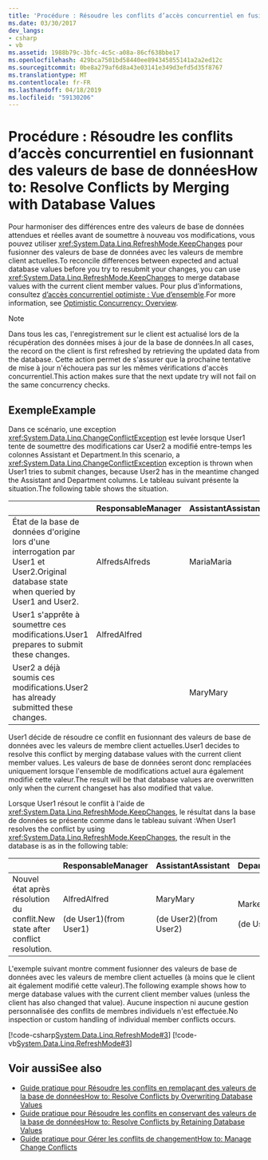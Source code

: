 ```yaml
---
title: 'Procédure : Résoudre les conflits d’accès concurrentiel en fusionnant des valeurs de base de données'
ms.date: 03/30/2017
dev_langs:
- csharp
- vb
ms.assetid: 1988b79c-3bfc-4c5c-a08a-86cf638bbe17
ms.openlocfilehash: 429bca7501bd58440ee894345855141a2a2ed12c
ms.sourcegitcommit: 0be8a279af6d8a43e03141e349d3efd5d35f8767
ms.translationtype: MT
ms.contentlocale: fr-FR
ms.lasthandoff: 04/18/2019
ms.locfileid: "59130206"
---
```

# <a name="how-to-resolve-conflicts-by-merging-with-database-values"></a><span data-ttu-id="4ec1f-102">Procédure : Résoudre les conflits d’accès concurrentiel en fusionnant des valeurs de base de données</span><span class="sxs-lookup"><span data-stu-id="4ec1f-102">How to: Resolve Conflicts by Merging with Database Values</span></span>
<span data-ttu-id="4ec1f-103">Pour harmoniser des différences entre des valeurs de base de données attendues et réelles avant de soumettre à nouveau vos modifications, vous pouvez utiliser <xref:System.Data.Linq.RefreshMode.KeepChanges> pour fusionner des valeurs de base de données avec les valeurs de membre client actuelles.</span><span class="sxs-lookup"><span data-stu-id="4ec1f-103">To reconcile differences between expected and actual database values before you try to resubmit your changes, you can use <xref:System.Data.Linq.RefreshMode.KeepChanges> to merge database values with the current client member values.</span></span> <span data-ttu-id="4ec1f-104">Pour plus d’informations, consultez [d’accès concurrentiel optimiste : Vue d’ensemble](../../../../../../docs/framework/data/adonet/sql/linq/optimistic-concurrency-overview.md).</span><span class="sxs-lookup"><span data-stu-id="4ec1f-104">For more information, see [Optimistic Concurrency: Overview](../../../../../../docs/framework/data/adonet/sql/linq/optimistic-concurrency-overview.md).</span></span>  
  
> [!NOTE]
>  <span data-ttu-id="4ec1f-105">Dans tous les cas, l'enregistrement sur le client est actualisé lors de la récupération des données mises à jour de la base de données.</span><span class="sxs-lookup"><span data-stu-id="4ec1f-105">In all cases, the record on the client is first refreshed by retrieving the updated data from the database.</span></span> <span data-ttu-id="4ec1f-106">Cette action permet de s'assurer que la prochaine tentative de mise à jour n'échouera pas sur les mêmes vérifications d'accès concurrentiel.</span><span class="sxs-lookup"><span data-stu-id="4ec1f-106">This action makes sure that the next update try will not fail on the same concurrency checks.</span></span>  
  
## <a name="example"></a><span data-ttu-id="4ec1f-107">Exemple</span><span class="sxs-lookup"><span data-stu-id="4ec1f-107">Example</span></span>  
 <span data-ttu-id="4ec1f-108">Dans ce scénario, une exception <xref:System.Data.Linq.ChangeConflictException> est levée lorsque User1 tente de soumettre des modifications car User2 a modifié entre-temps les colonnes Assistant et Department.</span><span class="sxs-lookup"><span data-stu-id="4ec1f-108">In this scenario, a <xref:System.Data.Linq.ChangeConflictException> exception is thrown when User1 tries to submit changes, because User2 has in the meantime changed the Assistant and Department columns.</span></span> <span data-ttu-id="4ec1f-109">Le tableau suivant présente la situation.</span><span class="sxs-lookup"><span data-stu-id="4ec1f-109">The following table shows the situation.</span></span>  
  
||<span data-ttu-id="4ec1f-110">Responsable</span><span class="sxs-lookup"><span data-stu-id="4ec1f-110">Manager</span></span>|<span data-ttu-id="4ec1f-111">Assistant</span><span class="sxs-lookup"><span data-stu-id="4ec1f-111">Assistant</span></span>|<span data-ttu-id="4ec1f-112">Department</span><span class="sxs-lookup"><span data-stu-id="4ec1f-112">Department</span></span>|  
|------|-------------|---------------|----------------|  
|<span data-ttu-id="4ec1f-113">État de la base de données d'origine lors d'une interrogation par User1 et User2.</span><span class="sxs-lookup"><span data-stu-id="4ec1f-113">Original database state when queried by User1 and User2.</span></span>|<span data-ttu-id="4ec1f-114">Alfreds</span><span class="sxs-lookup"><span data-stu-id="4ec1f-114">Alfreds</span></span>|<span data-ttu-id="4ec1f-115">Maria</span><span class="sxs-lookup"><span data-stu-id="4ec1f-115">Maria</span></span>|<span data-ttu-id="4ec1f-116">Sales</span><span class="sxs-lookup"><span data-stu-id="4ec1f-116">Sales</span></span>|  
|<span data-ttu-id="4ec1f-117">User1 s'apprête à soumettre ces modifications.</span><span class="sxs-lookup"><span data-stu-id="4ec1f-117">User1 prepares to submit these changes.</span></span>|<span data-ttu-id="4ec1f-118">Alfred</span><span class="sxs-lookup"><span data-stu-id="4ec1f-118">Alfred</span></span>||<span data-ttu-id="4ec1f-119">Marketing</span><span class="sxs-lookup"><span data-stu-id="4ec1f-119">Marketing</span></span>|  
|<span data-ttu-id="4ec1f-120">User2 a déjà soumis ces modifications.</span><span class="sxs-lookup"><span data-stu-id="4ec1f-120">User2 has already submitted these changes.</span></span>||<span data-ttu-id="4ec1f-121">Mary</span><span class="sxs-lookup"><span data-stu-id="4ec1f-121">Mary</span></span>|<span data-ttu-id="4ec1f-122">Service</span><span class="sxs-lookup"><span data-stu-id="4ec1f-122">Service</span></span>|  
  
 <span data-ttu-id="4ec1f-123">User1 décide de résoudre ce conflit en fusionnant des valeurs de base de données avec les valeurs de membre client actuelles.</span><span class="sxs-lookup"><span data-stu-id="4ec1f-123">User1 decides to resolve this conflict by merging database values with the current client member values.</span></span> <span data-ttu-id="4ec1f-124">Les valeurs de base de données seront donc remplacées uniquement lorsque l'ensemble de modifications actuel aura également modifié cette valeur.</span><span class="sxs-lookup"><span data-stu-id="4ec1f-124">The result will be that database values are overwritten only when the current changeset has also modified that value.</span></span>  
  
 <span data-ttu-id="4ec1f-125">Lorsque User1 résout le conflit à l'aide de <xref:System.Data.Linq.RefreshMode.KeepChanges>, le résultat dans la base de données se présente comme dans le tableau suivant :</span><span class="sxs-lookup"><span data-stu-id="4ec1f-125">When User1 resolves the conflict by using <xref:System.Data.Linq.RefreshMode.KeepChanges>, the result in the database is as in the following table:</span></span>  
  
||<span data-ttu-id="4ec1f-126">Responsable</span><span class="sxs-lookup"><span data-stu-id="4ec1f-126">Manager</span></span>|<span data-ttu-id="4ec1f-127">Assistant</span><span class="sxs-lookup"><span data-stu-id="4ec1f-127">Assistant</span></span>|<span data-ttu-id="4ec1f-128">Department</span><span class="sxs-lookup"><span data-stu-id="4ec1f-128">Department</span></span>|  
|------|-------------|---------------|----------------|  
|<span data-ttu-id="4ec1f-129">Nouvel état après résolution du conflit.</span><span class="sxs-lookup"><span data-stu-id="4ec1f-129">New state after conflict resolution.</span></span>|<span data-ttu-id="4ec1f-130">Alfred</span><span class="sxs-lookup"><span data-stu-id="4ec1f-130">Alfred</span></span><br /><br /> <span data-ttu-id="4ec1f-131">(de User1)</span><span class="sxs-lookup"><span data-stu-id="4ec1f-131">(from User1)</span></span>|<span data-ttu-id="4ec1f-132">Mary</span><span class="sxs-lookup"><span data-stu-id="4ec1f-132">Mary</span></span><br /><br /> <span data-ttu-id="4ec1f-133">(de User2)</span><span class="sxs-lookup"><span data-stu-id="4ec1f-133">(from User2)</span></span>|<span data-ttu-id="4ec1f-134">Marketing</span><span class="sxs-lookup"><span data-stu-id="4ec1f-134">Marketing</span></span><br /><br /> <span data-ttu-id="4ec1f-135">(de User1)</span><span class="sxs-lookup"><span data-stu-id="4ec1f-135">(from User1)</span></span>|  
  
 <span data-ttu-id="4ec1f-136">L'exemple suivant montre comment fusionner des valeurs de base de données avec les valeurs de membre client actuelles (à moins que le client ait également modifié cette valeur).</span><span class="sxs-lookup"><span data-stu-id="4ec1f-136">The following example shows how to merge database values with the current client member values (unless the client has also changed that value).</span></span> <span data-ttu-id="4ec1f-137">Aucune inspection ni aucune gestion personnalisée des conflits de membres individuels n'est effectuée.</span><span class="sxs-lookup"><span data-stu-id="4ec1f-137">No inspection or custom handling of individual member conflicts occurs.</span></span>  
  
 [!code-csharp[System.Data.Linq.RefreshMode#3](../../../../../../samples/snippets/csharp/VS_Snippets_Data/system.data.linq.refreshmode/cs/program.cs#3)]
 [!code-vb[System.Data.Linq.RefreshMode#3](../../../../../../samples/snippets/visualbasic/VS_Snippets_Data/system.data.linq.refreshmode/vb/module1.vb#3)]  
  
## <a name="see-also"></a><span data-ttu-id="4ec1f-138">Voir aussi</span><span class="sxs-lookup"><span data-stu-id="4ec1f-138">See also</span></span>

- [<span data-ttu-id="4ec1f-139">Guide pratique pour Résoudre les conflits en remplaçant des valeurs de la base de données</span><span class="sxs-lookup"><span data-stu-id="4ec1f-139">How to: Resolve Conflicts by Overwriting Database Values</span></span>](../../../../../../docs/framework/data/adonet/sql/linq/how-to-resolve-conflicts-by-overwriting-database-values.md)
- [<span data-ttu-id="4ec1f-140">Guide pratique pour Résoudre les conflits en conservant des valeurs de la base de données</span><span class="sxs-lookup"><span data-stu-id="4ec1f-140">How to: Resolve Conflicts by Retaining Database Values</span></span>](../../../../../../docs/framework/data/adonet/sql/linq/how-to-resolve-conflicts-by-retaining-database-values.md)
- [<span data-ttu-id="4ec1f-141">Guide pratique pour Gérer les conflits de changement</span><span class="sxs-lookup"><span data-stu-id="4ec1f-141">How to: Manage Change Conflicts</span></span>](../../../../../../docs/framework/data/adonet/sql/linq/how-to-manage-change-conflicts.md)
